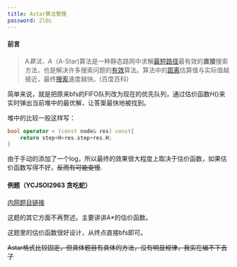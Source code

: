 ```yaml
---
title: Astar算法整理
password: ZlOi
---
```


#### 前言

> A*算法，A*（A-Star)算法是一种静态路网中求解[最短路径](https://baike.baidu.com/item/%E6%9C%80%E7%9F%AD%E8%B7%AF%E5%BE%84/6334920)最有效的**直接**搜索方法，也是解决许多搜索问题的[有效](https://baike.baidu.com/item/%E6%9C%89%E6%95%88)算法。算法中的[距离](https://baike.baidu.com/item/%E8%B7%9D%E7%A6%BB/16370594)估算值与实际值越接近，最终[搜索](https://baike.baidu.com/item/%E6%90%9C%E7%B4%A2/1806)速度越快。(百度百科)

简单来说，就是把原来bfs的FIFO队列改为现在的优先队列，通过估价函数$H()$来实时弹出当前堆中的最优解，让答案最快地被找到。

堆中的比较一般这样写：

```c++
bool operator < (const node& res) const{
    return step+H>res.step+res.H;
}
```



由于手动的添加了一个log，所以最终的效果很大程度上取决于估价函数，如果估价函数写得不好，~~反而有可能变慢~~.

#### 例题（YCJSOI2963 贪吃蛇）

[内网题目链接](http://10.220.121.203/judge/problem.php?id=2963)

这题的其它方面不再赘述。主要讲讲A*的估价函数。

这题里的估价函数很好设计，从终点直接bfs即可。

~~Astar格式比较固定，但具体题目有具体的方法，没有明显规律，我实在编不下去了~~